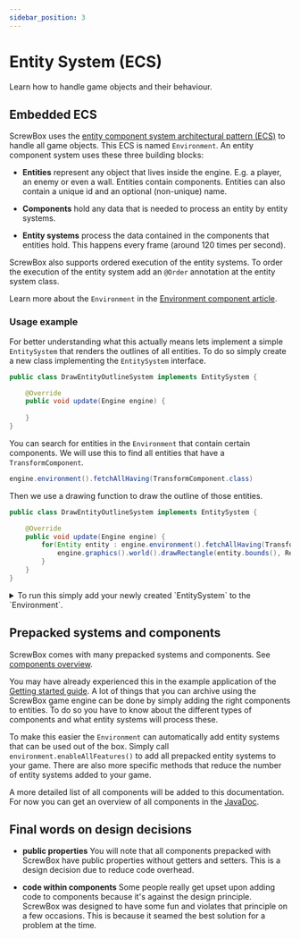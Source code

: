 ```yaml
---
sidebar_position: 3
---
```


# Entity System (ECS)

Learn how to handle game objects and their behaviour.

## Embedded ECS

ScrewBox uses the [entity component system architectural pattern (ECS)](https://en.wikipedia.org/wiki/Entity_component_system) to handle all game objects.
This ECS is named `Environment`.
An entity component system uses these three building blocks:

- **Entities** represent any object that lives inside the engine. E.g. a player, an enemy or even a wall.
  Entities contain components.
  Entities can also contain a unique id and an optional (non-unique) name.

- **Components** hold any data that is needed to process an entity by entity systems.

- **Entity systems** process the data contained in the components that entities hold.
  This happens every frame (around 120 times per second).

ScrewBox also supports ordered execution of the entity systems.
To order the execution of the entity system add an `@Order` annotation at the entity system class.

Learn more about the `Environment` in the [Environment component article](../core-modules/environment).

### Usage example

For better understanding what this actually means lets implement a simple `EntitySystem` that renders the outlines of
all entities.
To do so simply create a new class implementing the `EntitySystem` interface.

``` java
public class DrawEntityOutlineSystem implements EntitySystem {

    @Override
    public void update(Engine engine) {
       
    }
}
```

You can search for entities in the `Environment` that contain certain components.
We will use this to find all entities that have a `TransformComponent`.

``` java
engine.environment().fetchAllHaving(TransformComponent.class)
```

Then we use a drawing function to draw the outline of those entities.

``` java
public class DrawEntityOutlineSystem implements EntitySystem {

    @Override
    public void update(Engine engine) {
        for(Entity entity : engine.environment().fetchAllHaving(TransformComponent.class)) {
            engine.graphics().world().drawRectangle(entity.bounds(), RectangleDrawOptions.outline(Color.RED));
        }
    }
}
```

<details> 
<summary>To run this simply add your newly created `EntitySystem` to the `Environment`. </summary>

``` java
public class EcsDemo {

    public static void main(String[] args) {
        var demo = ScrewBox.createEngine();

        demo.environment()
                .addSystem(new DrawEntityOutlineSystem())
                .addEntity(new TransformComponent(10, 10, 100, 40))
                .addEntity(new TransformComponent(40, 50, 16, 16));

        demo.start();
    }
}
```

</details>

## Prepacked systems and components

ScrewBox comes with many prepacked systems and components.
See [components overview](../reference/components-overview.md).

You may have already experienced this in the example application of
the [Getting started guide](getting-started.md).
A lot of things that you can archive using the ScrewBox game engine can be done by simply adding the right components to
entities.
To do so you have to know about the different types of components and what entity systems will process these.

To make this easier the `Environment` can automatically add entity systems that can be used out of the box.
Simply call `environment.enableAllFeatures()` to add all prepacked entity systems to your game.
There are also more specific methods that reduce the number of entity systems added to your game.

A more detailed list of all components will be added to this documentation.
For now you can get an overview of all components in the
[JavaDoc](https://javadoc.io/doc/dev.screwbox/screwbox-core/latest/io/github/srcimon/screwbox/core/environment/package-summary.html).

## Final words on design decisions

- **public properties** You will note that all components prepacked with ScrewBox have public properties without getters
  and setters.
  This is a design decision due to reduce code overhead.

- **code within components** Some people really get upset upon adding code to components because it's against the
  design principle.
  ScrewBox was designed to have some fun and violates that principle on a few occasions.
  This is because it seamed the best solution for a problem at the time.